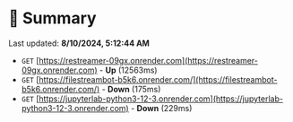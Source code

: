 # 📖 Summary
Last updated: **8/10/2024, 5:12:44 AM**

- `GET` [https://restreamer-09gx.onrender.com](https://restreamer-09gx.onrender.com) - **Up** (12563ms)
- `GET` [https://filestreambot-b5k6.onrender.com/](https://filestreambot-b5k6.onrender.com/) - **Down** (175ms)
- `GET` [https://jupyterlab-python3-12-3.onrender.com](https://jupyterlab-python3-12-3.onrender.com) - **Down** (229ms)

